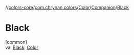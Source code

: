 //[colors-core](../../../../index.md)/[com.chrynan.colors](../../index.md)/[Color](../index.md)/[Companion](index.md)/[Black](-black.md)

# Black

[common]\
val [Black](-black.md): [Color](../index.md)
